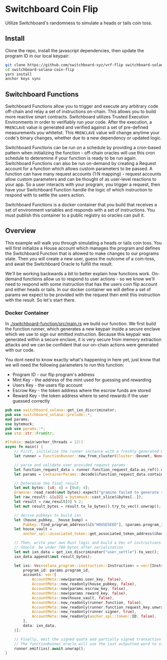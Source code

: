# Switchboard Coin Flip

Utilize Switchboard's randomness to simulate a heads or tails coin toss.

## Install

Clone the repo, install the javascript dependencies, then update the program ID
in our local keypair:

```bash
git clone https://github.com/switchboard-xyz/vrf-flip switchboard-solana-coin-flip
cd switchboard-solana-coin-flip
yarn install
anchor keys sync
```

## Switchboard Functions

Switchboard Functions allow you to trigger and execute any arbitrary code
off-chain and relay a set of instructions on-chain. This allows you to build
more reactive smart contracts. Switchboard utilizes Trusted Execution
Environments in order to verifiably run your code. After the execution, a
`MRENCLAVE` value is generated and verified against a set of pre-defined
measurements you whitelist. This `MRENCLAVE` value will change anytime your
code's binary changes, whether due to a new dependency or updated logic.

Switchboard Functions can be run on a schedule by providing a cron-based pattern
when initializing the function - off-chain oracles will use this cron schedule
to deteremine if your function is ready to be run again. Switchboard Functions
can also be run on-demand by creating a Request account for a function which
allows custom parameters to be passed. A function can have many request accounts
(1:N mapping) - request accounts allow custom parameters and can be thought of
as user-level reactions to your app. So a user interacts with your program, you
trigger a request, then have your Switchboard Function handle the logic of which
instruction to respond with to settle the users action.

Switchboard Functions is a docker container that you build that receives a set
of environment variables and responds with a set of instructions. You must
publish this container to a public registry so oracles can pull it.

## Overview

This example will walk you through simulating a heads or tails coin toss. You
will first initialize a House account which manages the program and defines the
Switchboard Function that is allowed to make changes to our programs state. Then
you will create a new user, guess the outcome of a coin-toss, and await the
Switchboard Oracle to fulfill the result.

We'll be working backwards a bit to better explain how functions work. On-demand
functions allow us to respond to user actions - so we know we'll need to respond
with some instruction that has the users coin flip account and either heads or
tails. In our docker container we will define a set of params we expect to be
provided with the request then emit this instruction with the result. So let's
start there.

### Docker Container

In [./switchboard-function/src/main.rs](./switchboard-function/src/main.rs) we
build our function. We first build the function runner, which generates a new
keypair inside a secure enclave which we use to sign our emitted instruction.
Because this keypair was generated within a secure enclave, it is very secure
from memory extraction attacks and we can be confident that our on-chain actions
were generated with our code.

You dont need to know exactly what's happening in here yet, just know that we
will need the following parameters to run this function:

- Program ID - our flip program's address
- Mint Key - the address of the mint used for guessing and rewarding
- Users Key - the users flip account
- Escrow Key - the token address where the escrow funds are stored
- Reward Key - the token address where to send rewards if the user guessed
  correctly

```rust
pub use switchboard_solana::get_ixn_discriminator;
pub use switchboard_solana::prelude::*;
mod params;
use bytemuck;
pub use params::*;
use std::str::FromStr;

#[tokio::main(worker_threads = 12)]
async fn main() {
    // First, initialize the runner instance with a freshly generated Gramine keypair
    let runner = FunctionRunner::new_from_cluster(Cluster::Devnet, None).unwrap();

    // parse and validate user provided request params
    let function_request_data = runner.function_request_data.as_ref().unwrap();
    let params = ContainerParams::decode(&function_request_data.container_params).unwrap();

    // Determine the final result
    let mut bytes: [u8; 4] = [0u8; 4];
    Gramine::read_rand(&mut bytes).expect("gramine failed to generate randomness");
    let raw_result: &[u32] = bytemuck::cast_slice(&bytes[..]);
    let result = raw_result[0] % 2;
    let mut result_bytes = result.to_le_bytes().try_to_vec().unwrap();

    // derive pubkeys to build ixn
    let (house_pubkey, _house_bump) =
        Pubkey::find_program_address(&[b"HOUSESEED"], &params.program_id);
    let house_vault =
        anchor_spl::associated_token::get_associated_token_address(&house_pubkey, &params.mint_key);

    // Then, write your own Rust logic and build a Vec of instructions.
    // Should  be under 700 bytes after serialization
    let mut ixn_data = get_ixn_discriminator("user_settle").to_vec();
    ixn_data.append(&mut result_bytes);

    let ixs: Vec<solana_program::instruction::Instruction> = vec![Instruction {
        program_id: params.program_id,
        accounts: vec![
            AccountMeta::new(params.user_key, false),
            AccountMeta::new_readonly(house_pubkey, false),
            AccountMeta::new(params.escrow_key, false),
            AccountMeta::new(params.reward_key, false),
            AccountMeta::new(house_vault, false),
            AccountMeta::new_readonly(runner.function, false),
            AccountMeta::new_readonly(runner.function_request_key.unwrap(), false),
            AccountMeta::new_readonly(runner.signer, true),
            AccountMeta::new_readonly(anchor_spl::token::ID, false),
        ],
        data: ixn_data,
    }];

    // Finally, emit the signed quote and partially signed transaction to the functionRunner oracle
    // The functionRunner oracle will use the last outputted word to stdout as the serialized result. This is what gets executed on-chain.
    runner.emit(ixs).await.unwrap();
}
```
